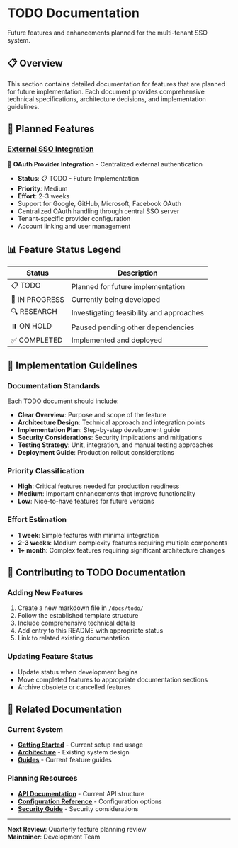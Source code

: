 # TODO Documentation

Future features and enhancements planned for the multi-tenant SSO system.

## 📋 Overview

This section contains detailed documentation for features that are planned for future implementation. Each document provides comprehensive technical specifications, architecture decisions, and implementation guidelines.

## 🚧 Planned Features

### **[External SSO Integration](external-sso-integration.md)**
🔗 **OAuth Provider Integration** - Centralized external authentication
- **Status**: 📋 TODO - Future Implementation
- **Priority**: Medium
- **Effort**: 2-3 weeks
- Support for Google, GitHub, Microsoft, Facebook OAuth
- Centralized OAuth handling through central SSO server
- Tenant-specific provider configuration
- Account linking and user management

## 📊 Feature Status Legend

| Status | Description |
|--------|-------------|
| 📋 TODO | Planned for future implementation |
| 🚧 IN PROGRESS | Currently being developed |
| 🔍 RESEARCH | Investigating feasibility and approaches |
| ⏸️ ON HOLD | Paused pending other dependencies |
| ✅ COMPLETED | Implemented and deployed |

## 🎯 Implementation Guidelines

### Documentation Standards
Each TODO document should include:
- **Clear Overview**: Purpose and scope of the feature
- **Architecture Design**: Technical approach and integration points
- **Implementation Plan**: Step-by-step development guide
- **Security Considerations**: Security implications and mitigations
- **Testing Strategy**: Unit, integration, and manual testing approaches
- **Deployment Guide**: Production rollout considerations

### Priority Classification
- **High**: Critical features needed for production readiness
- **Medium**: Important enhancements that improve functionality
- **Low**: Nice-to-have features for future versions

### Effort Estimation
- **1 week**: Simple features with minimal integration
- **2-3 weeks**: Medium complexity features requiring multiple components
- **1+ month**: Complex features requiring significant architecture changes

## 🔄 Contributing to TODO Documentation

### Adding New Features
1. Create a new markdown file in `/docs/todo/`
2. Follow the established template structure
3. Include comprehensive technical details
4. Add entry to this README with appropriate status
5. Link to related existing documentation

### Updating Feature Status
- Update status when development begins
- Move completed features to appropriate documentation sections
- Archive obsolete or cancelled features

## 🔗 Related Documentation

### Current System
- **[Getting Started](../getting-started/README.md)** - Current setup and usage
- **[Architecture](../architecture/README.md)** - Existing system design
- **[Guides](../guides/README.md)** - Current feature guides

### Planning Resources
- **[API Documentation](../reference/api.md)** - Current API structure
- **[Configuration Reference](../reference/configuration.md)** - Configuration options
- **[Security Guide](../guides/security.md)** - Security considerations

---

**Next Review**: Quarterly feature planning review  
**Maintainer**: Development Team